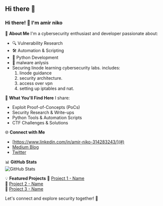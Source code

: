 ## Hi there 👋
### Hi there! 👋 I'm amir niko

🚀 **About Me**
I'm a cybersecurity enthusiast and developer passionate about:
- 🔍 Vulnerability Research
- 🛠️ Automation & Scripting
- 🐍 Python Development
- 🔐 malware anlysis
- Securing linode learning cybersecurity labs. 
  includes:
  1. linode guidance
  2. security architecture.
  3. access over vpn
  4. setting up iptables and nat.

📌 **What You'll Find Here**
I share:
- Exploit Proof-of-Concepts (PoCs)
- Security Research & Write-ups
- Python Tools & Automation Scripts
- CTF Challenges & Solutions

🌐 **Connect with Me**
- [https://www.linkedin.com/in/amir-niko-314283243/](#)
- [Medium Blog](#)
- [Twitter](#)

📊 **GitHub Stats**  
![GitHub Stats](https://github-readme-stats.vercel.app/api?username=your-username&show_icons=true&theme=radical)

💡 **Featured Projects**
🔹 [Project 1 - Name](#)  
🔹 [Project 2 - Name](#)  
🔹 [Project 3 - Name](#)

Let's connect and explore security together! 🚀


<!--
**indlion-program/indlion-program** is a ✨ _special_ ✨ repository because its `README.md` (this file) appears on your GitHub profile.

Here are some ideas to get you started:

- 🔭 I’m currently working on ...
- 🌱 I’m currently learning ...
- 👯 I’m looking to collaborate on ...
- 🤔 I’m looking for help with ...
- 💬 Ask me about ...
- 📫 How to reach me: ...
- 😄 Pronouns: ...
- ⚡ Fun fact: ...
-->
